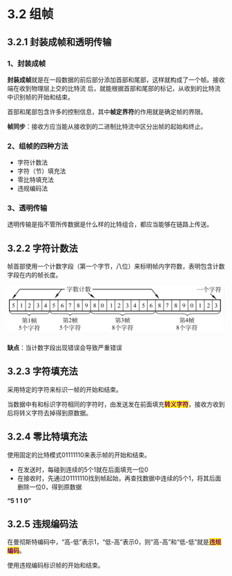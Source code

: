 # 3.2 组帧

## 3.2.1 封装成帧和透明传输

### 1、封装成帧

**封装成帧**就是在一段数据的前后部分添加首部和尾部，这样就构成了一个帧。接收端在收到物理层上交的比特流 后，就能根据首部和尾部的标记，从收到的比特流中识别帧的开始和结束。

首部和尾部包含许多的控制信息，其中**帧定界符**的作用就是确定帧的界限。

**帧同步**：接收方应当能从接收到的二进制比特流中区分出帧的起始和终止。

### 2、组帧的四种方法

* 字符计数法
* 字符（节）填充法
* 零比特填充法
* 违规编码法

### 3、透明传输

透明传输是指不管所传数据是什么样的比特组合，都应当能够在链路上传送。



## 3.2.2 字符计数法

帧首部使用一个计数字段（第一个字节，八位）来标明帧内字符数，表明包含计数字段在内的帧长度。

![](../.gitbook/assets/字符计数法.png)

**缺点**：当计数字段出现错误会导致严重错误



## 3.2.3 字符填充法

采用特定的字符来标识一帧的开始和结束。

当数据中有和标识字符相同的字符时，由发送发在前面填充<mark style="color:purple;">**转义字符**</mark>，接收方收到后将转义字符去掉得到原数据。



## 3.2.4 零比特填充法

使用固定的比特模式01111110来表示帧的开始和结束。

- 在发送时，每碰到连续的5个1就在后面填充一位0
- 在接收时，先通过01111110找到帧起始，再查找数据中连续的5个1，将其后面删除一位0，得到原数据

**“5 1 1 0”**

## 3.2.5 违规编码法

在曼彻斯特编码中，“高-低”表示1，“低-高”表示0，则“高-高”和“低-低”就是<mark style="color:purple;">**违规编码**</mark>。

使用违规编码标识帧的开始和结束。

